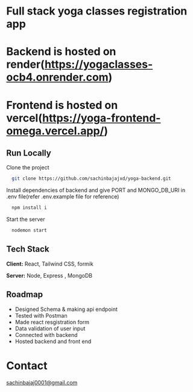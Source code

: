 # Full stack yoga classes registration app

# Backend is hosted on render(https://yogaclasses-ocb4.onrender.com)
# Frontend is hosted on vercel(https://yoga-frontend-omega.vercel.app/)


## Run Locally

Clone the project

```bash
  git clone https://github.com/sachinbajajxd/yoga-backend.git
```


Install dependencies of backend and give PORT and MONGO_DB_URI in .env file(refer .env.example file for reference)

```bash
  npm install i
```

Start the server

```bash
  nodemon start
```

## Tech Stack

**Client:** React, Tailwind CSS, formik

**Server:** Node, Express , MongoDB 

## Roadmap

- Designed Schema & making api endpoint
- Tested with Postman
- Made react resgistration form 
- Data validation of user input
- Connected with backend 
- Hosted backend and front end

# Contact
sachinbajaj0001@gmail.com
